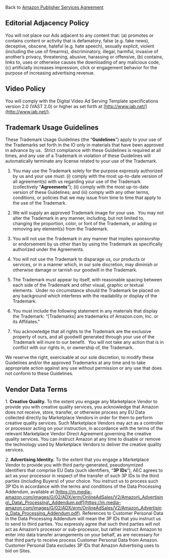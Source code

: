 Back to [Amazon Publisher Services Agreement](https://ams.amazon.com/webpublisher/apsmanaged/apsagreement.html)

Editorial Adjacency Policy
--------------------------

You will not place our Ads adjacent to any content that: (a) promotes or contains content or activity that is defamatory, false (e.g. fake news), deceptive, obscene, hateful (e.g. hate speech), sexually explicit, violent (including the use of firearms), discriminatory, illegal, harmful, invasive of another’s privacy, threatening, abusive, harassing or offensive, (b) contains, links to, uses or otherwise causes the downloading of any malicious code, (c) artificially increases impression, click or engagement behavior for the purpose of increasing advertising revenue.

Video Policy
------------

You will comply with the Digital Video Ad Serving Template specifications version 2.0 (VAST 2.0) or higher as set forth at [http://www.iab.net/](http://www.iab.net/).

Trademark Usage Guidelines
--------------------------

These Trademark Usage Guidelines (the “**Guidelines**”) apply to your use of the Trademarks set forth in the IO only in materials that have been approved in advance by us.  Strict compliance with these Guidelines is required at all times, and any use of a Trademark in violation of these Guidelines will automatically terminate any license related to your use of the Trademark.

1.  You may use the Trademark solely for the purpose expressly authorized by us and your use must: (i) comply with the most up-to-date version of all agreement(s) with us regarding your use of the Trademark (collectively “**Agreements**”); (ii) comply with the most up-to-date version of these Guidelines; and (iii) comply with any other terms, conditions, or policies that we may issue from time to time that apply to the use of the Trademark.
    
2.  We will supply an approved Trademark image for your use.  You may not alter the Trademark in any manner, including, but not limited to, changing the proportion, color, or font of the Trademark, or adding or removing any element(s) from the Trademark.
    
3.  You will not use the Trademark in any manner that implies sponsorship or endorsement by us other than by using the Trademark as specifically authorized under the Agreements.
    
4.  You will not use the Trademark to disparage us, our products or services, or in a manner which, in our sole discretion, may diminish or otherwise damage or tarnish our goodwill in the Trademark.
    
5.  The Trademark must appear by itself, with reasonable spacing between each side of the Trademark and other visual, graphic or textual elements.  Under no circumstance should the Trademark be placed on any background which interferes with the readability or display of the Trademark.
    
6.  You must include the following statement in any materials that display the Trademark: “\[Trademarks\] are trademarks of Amazon.com, Inc. or its Affiliates."
    
7.  You acknowledge that all rights to the Trademark are the exclusive property of ours, and all goodwill generated through your use of the Trademark will inure to our benefit.  You will not take any action that is in conflict with our rights in, or ownership of, the Trademark.
    

We reserve the right, exercisable at our sole discretion, to modify these Guidelines and/or the approved Trademarks at any time and to take appropriate action against any use without permission or any use that does not conform to these Guidelines.

Vendor Data Terms
-----------------

1\. **Creative Quality.** To the extent you engage any Marketplace Vendor to provide you with creative quality services, you acknowledge that Amazon does not receive, store, transfer, or otherwise process any EU Data collected directly by Marketplace Vendors in order for them to perform creative quality services. Such Marketplace Vendors may act as a controller or processor acting on your instruction, in accordance with the terms of the relevant Marketplace Vendor Direct Agreement governing the creative quality services. You can instruct Amazon at any time to disable or remove the technology used by Marketplace Vendors to deliver the creative quality services.

2\. **Advertising Identity.** To the extent that you engage a Marketplace Vendor to provide you with third party-generated, pseudonymized identifiers that comprise EU Data (such identifiers, “**3P IDs**”), AEC agrees to act as your processor in respect of the transfer of such 3P IDs to the third parties (including Buyers) of your choice. You instruct us to process such 3P IDs in accordance with the terms and conditions of the Data Processing Addendum, available at [https://m.media-amazon.com/images/G/02/ADX/erm/OnlineAdSales/V2/Amazon\_Advertising\_Data\_Processing\_Addendum.pdf](https://m.media-amazon.com/images/G/02/ADX/erm/OnlineAdSales/V2/Amazon_Advertising_Data_Processing_Addendum.pdf). References to Customer Personal Data in the Data Processing Addendum will mean the 3P IDs that you instruct us to send to third parties. You expressly agree that such third parties will not act as Amazon’s processor or sub-processor, but rather instruct Amazon to enter into data transfer arrangements on your behalf, as are necessary for that third party to receive process Customer Personal Data from Amazon. Customer Personal Data excludes 3P IDs that Amazon Advertising uses to bid on Sites.